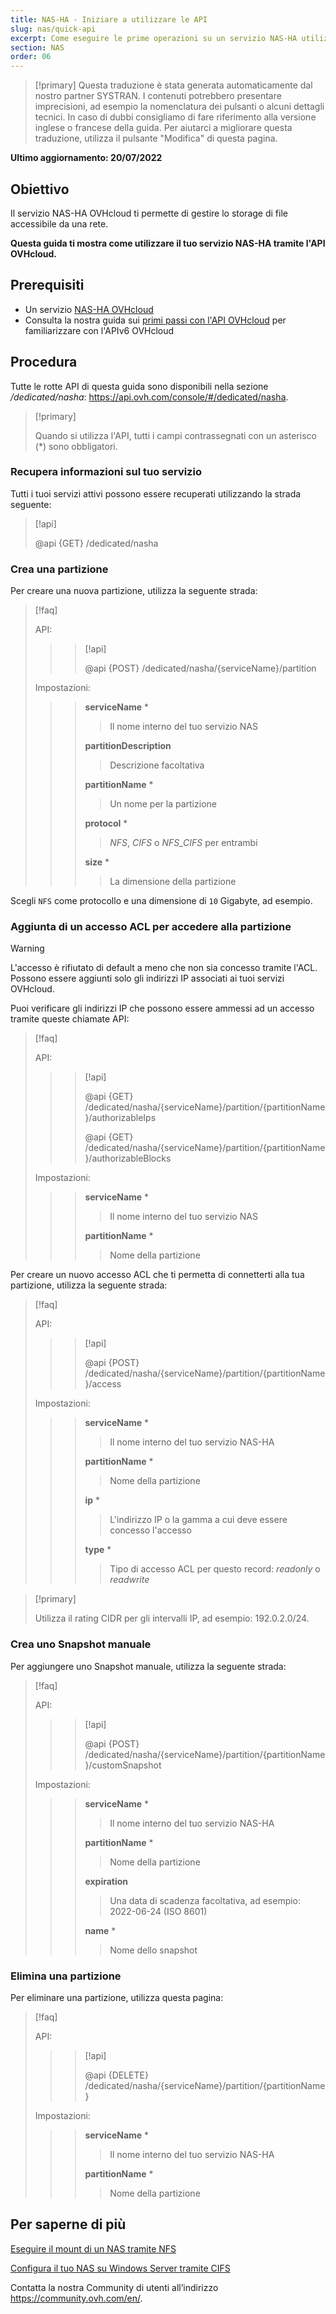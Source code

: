 ```yaml
---
title: NAS-HA - Iniziare a utilizzare le API
slug: nas/quick-api
excerpt: Come eseguire le prime operazioni su un servizio NAS-HA utilizzando l'API OVHcloud
section: NAS
order: 06
---
```


> [!primary]
> Questa traduzione è stata generata automaticamente dal nostro partner SYSTRAN. I contenuti potrebbero presentare imprecisioni, ad esempio la nomenclatura dei pulsanti o alcuni dettagli tecnici. In caso di dubbi consigliamo di fare riferimento alla versione inglese o francese della guida. Per aiutarci a migliorare questa traduzione, utilizza il pulsante "Modifica" di questa pagina.
>

**Ultimo aggiornamento: 20/07/2022**

## Obiettivo

Il servizio NAS-HA OVHcloud ti permette di gestire lo storage di file accessibile da una rete. 

**Questa guida ti mostra come utilizzare il tuo servizio NAS-HA tramite l'API OVHcloud.**

## Prerequisiti

- Un servizio [NAS-HA OVHcloud](https://www.ovh.it/nas/)
- Consulta la nostra guida sui [primi passi con l'API OVHcloud](https://docs.ovh.com/it/api/first-steps-with-ovh-api/) per familiarizzare con l'APIv6 OVHcloud

## Procedura

Tutte le rotte API di questa guida sono disponibili nella sezione */dedicated/nasha*: <https://api.ovh.com/console/#/dedicated/nasha>.

> [!primary]
>
> Quando si utilizza l'API, tutti i campi contrassegnati con un asterisco (\*) sono obbligatori.
>

### Recupera informazioni sul tuo servizio

Tutti i tuoi servizi attivi possono essere recuperati utilizzando la strada seguente:

> [!api]
>
> @api {GET} /dedicated/nasha
>

### Crea una partizione

Per creare una nuova partizione, utilizza la seguente strada:

> [!faq]
>
> API:
>
>> > [!api]
>> >
>> > @api {POST} /dedicated/nasha/{serviceName}/partition
>> >
>>
>
> Impostazioni:
>
>> > **serviceName** *
>> >
>> >> Il nome interno del tuo servizio NAS
>> >
>> > **partitionDescription** 
>> >
>> >> Descrizione facoltativa
>> >
>> > **partitionName** *
>> >
>> >> Un nome per la partizione
>> >
>> > **protocol** *
>> >
>> >> *NFS*, *CIFS* o *NFS_CIFS* per entrambi  
>> >
>> > **size** *
>> >
>> >> La dimensione della partizione
>

Scegli `NFS` come protocollo e una dimensione di `10` Gigabyte, ad esempio.

### Aggiunta di un accesso ACL per accedere alla partizione

> [!warning]
>
> L'accesso è rifiutato di default a meno che non sia concesso tramite l'ACL. Possono essere aggiunti solo gli indirizzi IP associati ai tuoi servizi OVHcloud.
>

Puoi verificare gli indirizzi IP che possono essere ammessi ad un accesso tramite queste chiamate API:

> [!faq]
>
> API:
>
>> > [!api]
>> >
>> > @api {GET} /dedicated/nasha/{serviceName}/partition/{partitionName}/authorizableIps
>> >
>> > @api {GET} /dedicated/nasha/{serviceName}/partition/{partitionName}/authorizableBlocks
>> >
>>
>
> Impostazioni:
>
>> > **serviceName** *
>> >
>> >> Il nome interno del tuo servizio NAS
>> >
>> > **partitionName** *
>> >
>> >> Nome della partizione
>

Per creare un nuovo accesso ACL che ti permetta di connetterti alla tua partizione, utilizza la seguente strada:

> [!faq]
>
> API:
>
>> > [!api]
>> >
>> > @api {POST} /dedicated/nasha/{serviceName}/partition/{partitionName}/access
>> >
>>
>
> Impostazioni:
>
>> > **serviceName** *
>> >
>> >> Il nome interno del tuo servizio NAS-HA
>> >
>> > **partitionName** *
>> >
>> >> Nome della partizione
>> >
>> > **ip** *
>> >
>> >> L'indirizzo IP o la gamma a cui deve essere concesso l'accesso
>> >
>> > **type** *
>> >
>> >> Tipo di accesso ACL per questo record: *readonly* o *readwrite*
>

> [!primary]
>
> Utilizza il rating CIDR per gli intervalli IP, ad esempio: 192.0.2.0/24.
>

### Crea uno Snapshot manuale

Per aggiungere uno Snapshot manuale, utilizza la seguente strada:

> [!faq]
>
> API:
>
>> > [!api]
>> >
>> > @api {POST} /dedicated/nasha/{serviceName}/partition/{partitionName}/customSnapshot
>> >
>>
>
> Impostazioni:
>
>> > **serviceName** *
>> >
>> >> Il nome interno del tuo servizio NAS-HA
>> >
>> > **partitionName** *
>> >
>> >> Nome della partizione
>> >
>> > **expiration**
>> >
>> >> Una data di scadenza facoltativa, ad esempio: 2022-06-24 (ISO 8601)
>> >
>> > **name** *
>> >
>> >> Nome dello snapshot
>

### Elimina una partizione

Per eliminare una partizione, utilizza questa pagina:

> [!faq]
>
> API:
>
>> > [!api]
>> >
>> > @api {DELETE} /dedicated/nasha/{serviceName}/partition/{partitionName}
>> >
>>
>
> Impostazioni:
>
>> > **serviceName** *
>> >
>> >> Il nome interno del tuo servizio NAS-HA
>> >
>> > **partitionName** *
>> >
>> >> Nome della partizione
>

## Per saperne di più

[Eseguire il mount di un NAS tramite NFS](https://docs.ovh.com/it/storage/nas-nfs)

[Configura il tuo NAS su Windows Server tramite CIFS](https://docs.ovh.com/it/storage/nas/nas-cifs)

Contatta la nostra Community di utenti all’indirizzo <https://community.ovh.com/en/>.